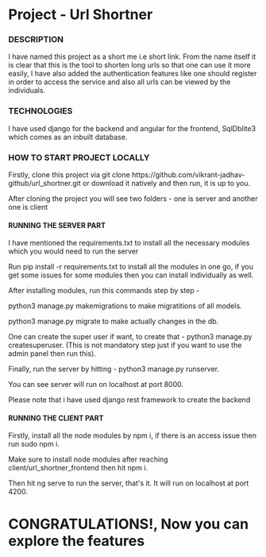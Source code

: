 <h1>Project - Url Shortner</h1>


<h3>DESCRIPTION</h3>
<p>I have named this project as a short me i.e short link. From the name itself it is clear that this is the tool to shorten long urls so that one can use it more easily, I have also added the authentication features like one should register in order to access the service and also all urls can be viewed by the individuals. </p>


<h3>TECHNOLOGIES</h3>
<p>I have used django for the backend and angular for the frontend, SqlDblite3 which comes as an inbuilt database. </p>


<h3>HOW TO START PROJECT LOCALLY</h3>
<p>Firstly, clone this project via git clone https://github.com/vikrant-jadhav-github/url_shortner.git or download it natively and then run, it is up to you. </p>
<p>After cloning the project you will see two folders - one is server and another one is client</p>


<h4>RUNNING THE SERVER PART</h4>
<p>I have mentioned the requirements.txt to install all the necessary modules which you would need to run the server<p>
<p>Run pip install -r requirements.txt to install all the modules in one go, if you get some issues for some modules then you can install individually as well.
<p>After installing modules, run this commands step by step - 
<p>python3 manage.py makemigrations to make migratitions of all models. </p>
<p>python3 manage.py migrate to make actually changes in the db. </p>
<p>One can create the super user if want, to create that - python3 manage.py createsuperuser. (This is not mandatory step just if you want to use the admin panel then run this). </p>
<p>Finally, run the server by hitting - python3 manage.py runserver. </p>
<p>You can see server will run on localhost at port 8000. </p>
<p>Please note that i have used django rest framework to create the backend</p>


<h4>RUNNING THE CLIENT PART</h4>
<p>Firstly, install all the node modules by npm i, if there is an access issue then run sudo npm i. </p>
<p>Make sure to install node modules after reaching client/url_shortner_frontend then hit npm i. </p>
<p>Then hit ng serve to run the server, that's it. It will run on localhost at port 4200. </p>


<h1>CONGRATULATIONS!, Now you can explore the features </h1>
